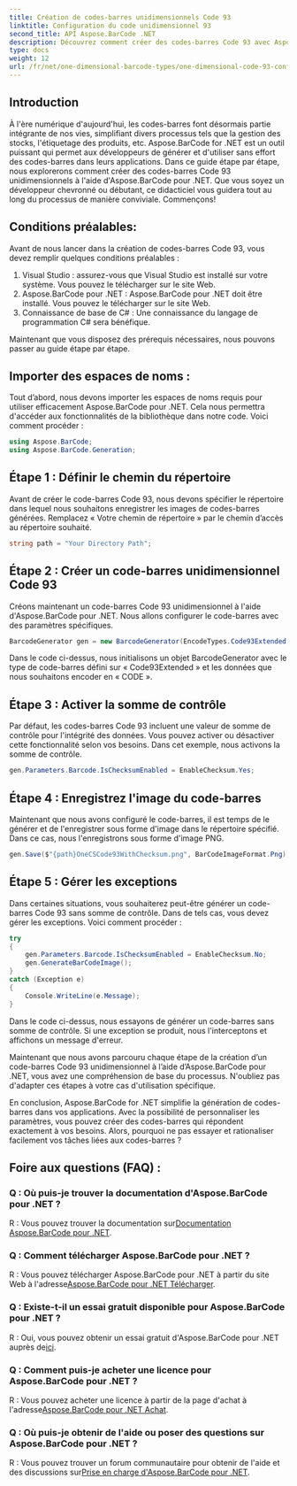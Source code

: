 ```yaml
---
title: Création de codes-barres unidimensionnels Code 93
linktitle: Configuration du code unidimensionnel 93
second_title: API Aspose.BarCode .NET
description: Découvrez comment créer des codes-barres Code 93 avec Aspose.BarCode pour .NET. Guide étape par étape pour la génération de codes-barres.
type: docs
weight: 12
url: /fr/net/one-dimensional-barcode-types/one-dimensional-code-93-configuration/
---
```


## Introduction

À l'ère numérique d'aujourd'hui, les codes-barres font désormais partie intégrante de nos vies, simplifiant divers processus tels que la gestion des stocks, l'étiquetage des produits, etc. Aspose.BarCode for .NET est un outil puissant qui permet aux développeurs de générer et d'utiliser sans effort des codes-barres dans leurs applications. Dans ce guide étape par étape, nous explorerons comment créer des codes-barres Code 93 unidimensionnels à l'aide d'Aspose.BarCode pour .NET. Que vous soyez un développeur chevronné ou débutant, ce didacticiel vous guidera tout au long du processus de manière conviviale. Commençons!

## Conditions préalables:

Avant de nous lancer dans la création de codes-barres Code 93, vous devez remplir quelques conditions préalables :
1. Visual Studio : assurez-vous que Visual Studio est installé sur votre système. Vous pouvez le télécharger sur le site Web.
2. Aspose.BarCode pour .NET : Aspose.BarCode pour .NET doit être installé. Vous pouvez le télécharger sur le site Web.
3. Connaissance de base de C# : Une connaissance du langage de programmation C# sera bénéfique.

Maintenant que vous disposez des prérequis nécessaires, nous pouvons passer au guide étape par étape.

## Importer des espaces de noms :

Tout d’abord, nous devons importer les espaces de noms requis pour utiliser efficacement Aspose.BarCode pour .NET. Cela nous permettra d'accéder aux fonctionnalités de la bibliothèque dans notre code. Voici comment procéder :

```csharp
using Aspose.BarCode;
using Aspose.BarCode.Generation;
```

## Étape 1 : Définir le chemin du répertoire

Avant de créer le code-barres Code 93, nous devons spécifier le répertoire dans lequel nous souhaitons enregistrer les images de codes-barres générées. Remplacez « Votre chemin de répertoire » par le chemin d’accès au répertoire souhaité.

```csharp
string path = "Your Directory Path";
```

## Étape 2 : Créer un code-barres unidimensionnel Code 93

Créons maintenant un code-barres Code 93 unidimensionnel à l'aide d'Aspose.BarCode pour .NET. Nous allons configurer le code-barres avec des paramètres spécifiques.

```csharp
BarcodeGenerator gen = new BarcodeGenerator(EncodeTypes.Code93Extended, "CODE");
```

Dans le code ci-dessus, nous initialisons un objet BarcodeGenerator avec le type de code-barres défini sur « Code93Extended » et les données que nous souhaitons encoder en « CODE ».

## Étape 3 : Activer la somme de contrôle

Par défaut, les codes-barres Code 93 incluent une valeur de somme de contrôle pour l'intégrité des données. Vous pouvez activer ou désactiver cette fonctionnalité selon vos besoins. Dans cet exemple, nous activons la somme de contrôle.

```csharp
gen.Parameters.Barcode.IsChecksumEnabled = EnableChecksum.Yes;
```

## Étape 4 : Enregistrez l'image du code-barres

Maintenant que nous avons configuré le code-barres, il est temps de le générer et de l'enregistrer sous forme d'image dans le répertoire spécifié. Dans ce cas, nous l'enregistrons sous forme d'image PNG.

```csharp
gen.Save($"{path}OneCSCode93WithChecksum.png", BarCodeImageFormat.Png);
```

## Étape 5 : Gérer les exceptions

Dans certaines situations, vous souhaiterez peut-être générer un code-barres Code 93 sans somme de contrôle. Dans de tels cas, vous devez gérer les exceptions. Voici comment procéder :

```csharp
try
{
    gen.Parameters.Barcode.IsChecksumEnabled = EnableChecksum.No;
    gen.GenerateBarCodeImage();
}
catch (Exception e)
{
    Console.WriteLine(e.Message);
}
```

Dans le code ci-dessus, nous essayons de générer un code-barres sans somme de contrôle. Si une exception se produit, nous l'interceptons et affichons un message d'erreur.

Maintenant que nous avons parcouru chaque étape de la création d’un code-barres Code 93 unidimensionnel à l’aide d’Aspose.BarCode pour .NET, vous avez une compréhension de base du processus. N'oubliez pas d'adapter ces étapes à votre cas d'utilisation spécifique.

En conclusion, Aspose.BarCode for .NET simplifie la génération de codes-barres dans vos applications. Avec la possibilité de personnaliser les paramètres, vous pouvez créer des codes-barres qui répondent exactement à vos besoins. Alors, pourquoi ne pas essayer et rationaliser facilement vos tâches liées aux codes-barres ?

## Foire aux questions (FAQ) :

### Q : Où puis-je trouver la documentation d'Aspose.BarCode pour .NET ?
 R : Vous pouvez trouver la documentation sur[Documentation Aspose.BarCode pour .NET](https://reference.aspose.com/barcode/net/).

### Q : Comment télécharger Aspose.BarCode pour .NET ?
 R : Vous pouvez télécharger Aspose.BarCode pour .NET à partir du site Web à l'adresse[Aspose.BarCode pour .NET Télécharger](https://releases.aspose.com/barcode/net/).

### Q : Existe-t-il un essai gratuit disponible pour Aspose.BarCode pour .NET ?
 R : Oui, vous pouvez obtenir un essai gratuit d'Aspose.BarCode pour .NET auprès de[ici](https://releases.aspose.com/).

### Q : Comment puis-je acheter une licence pour Aspose.BarCode pour .NET ?
 R : Vous pouvez acheter une licence à partir de la page d'achat à l'adresse[Aspose.BarCode pour .NET Achat](https://purchase.aspose.com/buy).

### Q : Où puis-je obtenir de l'aide ou poser des questions sur Aspose.BarCode pour .NET ?
 R : Vous pouvez trouver un forum communautaire pour obtenir de l'aide et des discussions sur[Prise en charge d'Aspose.BarCode pour .NET](https://forum.aspose.com/c/barcode/13).

